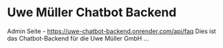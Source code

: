 # Uwe Müller Chatbot Backend
Admin Seite - https://uwe-chatbot-backend.onrender.com/api/faq
Dies ist das Chatbot-Backend für die Uwe Müller GmbH …

